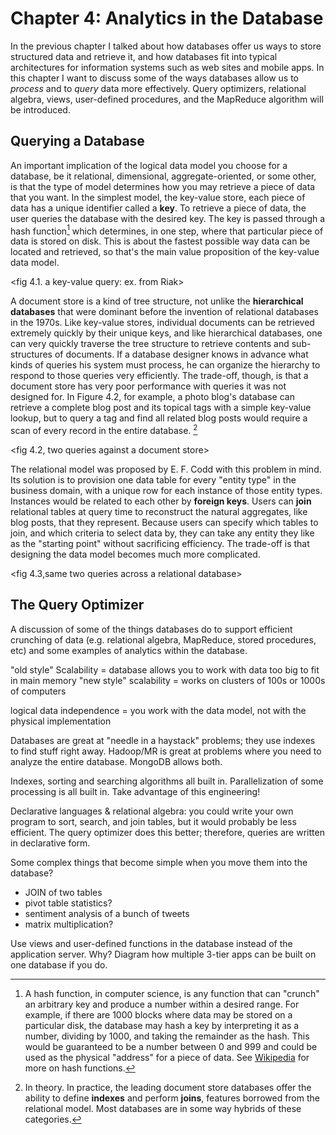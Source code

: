 # Chapter 4: Analytics in the Database 

In the previous chapter I talked about how databases offer us ways to store
structured data and retrieve it, and how databases fit into typical 
architectures for information systems such as web sites and mobile apps.  In
this chapter I want to discuss some of the ways databases allow us to *process*
and to *query* data more effectively.  Query optimizers, relational algebra,
views, user-defined procedures, and the MapReduce algorithm will be introduced.

## Querying a Database

An important implication of the logical data model you choose for a database,
be it relational, dimensional, aggregate-oriented, or some other, is that
the type of model determines how you may retrieve a piece of data that you
want.  In the simplest model, the key-value store, each piece of data has a
unique identifier called a **key**.  To retrieve a piece of data, the user
queries the database with the desired key.  The key is passed through a 
hash function[^hash] which determines, in one step, where that particular
piece of data is stored on disk.  This is about the fastest possible way
data can be located and retrieved, so that's the main value proposition
of the key-value data model.

[^hash]: A hash function, in computer science, is any function that can
"crunch" an arbitrary key and produce a number within a desired range.  For
example, if there are 1000 blocks where data may be stored on a particular
disk, the database may hash a key by interpreting it as a number, dividing
by 1000, and taking the remainder as the hash.  This would be guaranteed
to be a number between 0 and 999 and could be used as the physical "address"
for a piece of data.  See [Wikipedia](https://en.wikipedia.org/wiki/Hash_function)
for more on hash functions.

<fig 4.1. a key-value query: ex. from Riak>

A document store is a kind of tree structure, not unlike the **hierarchical
databases** that were dominant before the invention of relational databases
in the 1970s.  Like key-value stores, individual documents can be retrieved
extremely quickly by their unique keys, and like hierarchical databases, one
can very quickly traverse the tree structure to retrieve contents and 
sub-structures of documents.  If a database designer knows in advance what
kinds of queries his system must process, he can organize the hierarchy
to respond to those queries very efficiently.  The trade-off, though, is
that a document store has very poor performance with queries it was not
designed for.  In Figure 4.2, for example, a photo blog's database can 
retrieve a complete blog post and its topical tags with a simple 
key-value lookup, but to query a tag and find all related blog posts would
require a scan of every record in the entire database. [^indexes]

[^indexes]: In theory.  In practice, the leading document store databases
    offer the ability to define **indexes** and perform **joins**, features
    borrowed from the relational model.  Most databases are in some way
    hybrids of these categories.

<fig 4.2, two queries against a document store>

The relational model was proposed by E. F. Codd with this problem in mind.
Its solution is to provision one data table for every "entity type" in the 
business domain, with a unique row for each instance of those entity 
types. Instances would be related to each other by **foreign keys**.  Users can
**join** relational tables at query time to reconstruct the natural
aggregates, like blog posts, that they represent.  Because users can specify
which tables to join, and which criteria to select data by, they can take any
entity they like as the "starting point" without sacrificing efficiency. The
trade-off is that designing the data model becomes much more complicated.

<fig 4.3,same two queries across a relational database> 

## The Query Optimizer




A discussion of some of the things databases do to support efficient 
crunching of data (e.g. relational algebra, MapReduce, stored procedures, etc)
and some examples of analytics within the database.

"old style" Scalability = database allows you to work with data too big to fit in main memory
"new style" scalability = works on clusters of 100s or 1000s of computers

logical data independence = you work with the data model, not with the physical implementation

Databases are great at "needle in a haystack" problems; they use indexes to find stuff right away.
Hadoop/MR is great at problems where you need to analyze the entire database.  MongoDB allows both.

Indexes, sorting and searching algorithms all built in.  Parallelization of some processing
is all built in.  Take advantage of this engineering!

Declarative languages & relational algebra: you could write your own program to sort, search, and join tables, but it would probably be less efficient.  The query optimizer does this better; therefore, queries are written in declarative form.

Some complex things that become simple when you move them into the database?
- JOIN of two tables
- pivot table statistics?
- sentiment analysis of a bunch of tweets
- matrix multiplication?

Use views and user-defined functions in the database instead of the application server.
Why? Diagram how multiple 3-tier apps can be built on one database if you do.
